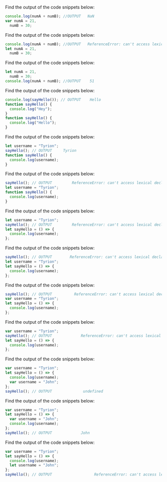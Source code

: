 Find the output of the code snippets below:

```js
console.log(numA + numB); //OUTPUT   NaN
var numA = 21,
  numB = 30;
```

Find the output of the code snippets below:

```js
console.log(numA + numB); //OUTPUT   ReferenceError: can't access lexical declaration 'numA' before initialization
let numA = 21,
  numB = 30;
```

Find the output of the code snippets below:

```js
let numA = 21,
  numB = 30;
console.log(numA + numB); //OUTPUT    51
```

Find the output of the code snippets below:

```js
console.log(sayHello()); // OUTPUT    Hello
function sayHello() {
  console.log("Hey");
}
function sayHello() {
  console.log("Hello");
}
```

Find the output of the code snippets below:

```js
let username = "Tyrion";
sayHello(); // OUTPUT     Tyrion
function sayHello() {
  console.log(username);
}
```

Find the output of the code snippets below:

```js
sayHello(); // OUTPUT         ReferenceError: can't access lexical declaration 'username' before initialization
let username = "Tyrion";
function sayHello() {
  console.log(username);
}
```

Find the output of the code snippets below:

```js
let username = "Tyrion";
sayHello(); // OUTPUT         ReferenceError: can't access lexical declaration 'sayHello' before initialization
let sayHello = () => {
  console.log(username);
};
```

Find the output of the code snippets below:

```js
sayHello(); // OUTPUT        ReferenceError: can't access lexical declaration 'sayHello' before initialization
let username = "Tyrion";
let sayHello = () => {
  console.log(username);
};
```

Find the output of the code snippets below:

```js
sayHello(); // OUTPUT          ReferenceError: can't access lexical declaration 'sayHello' before initialization
var username = "Tyrion";
let sayHello = () => {
  console.log(username);
};
```

Find the output of the code snippets below:

```js
var username = "Tyrion";
sayHello(); // OUTPUT             ReferenceError: can't access lexical declaration 'sayHello' before initialization
let sayHello = () => {
  console.log(username);
};
```

Find the output of the code snippets below:

```js
var username = "Tyrion";
let sayHello = () => {
  console.log(username);
  var username = "John";
};
sayHello(); // OUTPUT              undefined
```

Find the output of the code snippets below:

```js
var username = "Tyrion";
let sayHello = () => {
  var username = "John";
  console.log(username);
};
sayHello(); // OUTPUT             John
```

Find the output of the code snippets below:

```js
var username = "Tyrion";
let sayHello = () => {
  console.log(username);
  let username = "John";
};
sayHello(); // OUTPUT                   ReferenceError: can't access lexical declaration 'username' before initialization
```
